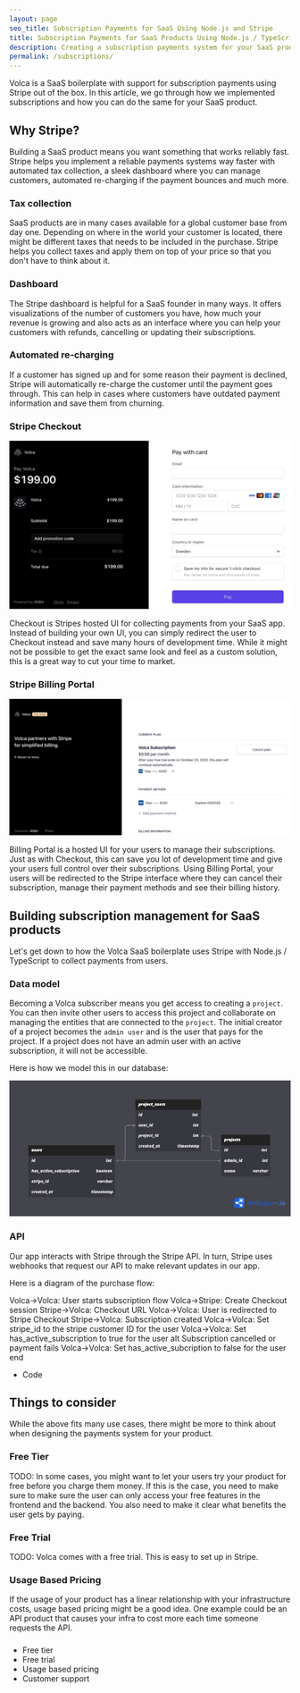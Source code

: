 ```yaml
---
layout: page
seo_title: Subscription Payments for SaaS Using Node.js and Stripe
title: Subscription Payments for SaaS Products Using Node.js / TypeScript and Stripe
description: Creating a subscription payments system for your SaaS product can be time consuming. Learn how to implement it in just a few hours with Volca.
permalink: /subscriptions/
---
```


Volca is a SaaS boilerplate with support for subscription payments using Stripe out of the box. In this article, we go through how we implemented subscriptions and how you can do the same for your SaaS product.

## Why Stripe?

Building a SaaS product means you want something that works reliably fast. Stripe helps you implement a reliable payments systems way faster with automated tax collection, a sleek dashboard where you can manage customers, automated re-charging if the payment bounces and much more.

### Tax collection

SaaS products are in many cases available for a global customer base from day one. Depending on where in the world your customer is located, there might be different taxes that needs to be included in the purchase. Stripe helps you collect taxes and apply them on top of your price so that you don't have to think about it.

### Dashboard

The Stripe dashboard is helpful for a SaaS founder in many ways. It offers visualizations of the number of customers you have, how much your revenue is growing and also acts as an interface where you can help your customers with refunds, cancelling or updating their subscriptions.

### Automated re-charging

If a customer has signed up and for some reason their payment is declined, Stripe will automatically re-charge the customer until the payment goes through. This can help in cases where customers have outdated payment information and save them from churning.

### Stripe Checkout

![Stripe Checkout](../images/stripe-checkout.png)

Checkout is Stripes hosted UI for collecting payments from your SaaS app. Instead of building your own UI, you can simply redirect the user to Checkout instead and save many hours of development time. While it might not be possible to get the exact same look and feel as a custom solution, this is a great way to cut your time to market.

### Stripe Billing Portal

![Stripe Billing Portal](../images/stripe-billing-portal.png)

Billing Portal is a hosted UI for your users to manage their subscriptions. Just as with Checkout, this can save you lot of development time and give your users full control over their subscriptions. Using Billing Portal, your users will be redirected to the Stripe interface where they can cancel their subscription, manage their payment methods and see their billing history.

## Building subscription management for SaaS products

Let's get down to how the Volca SaaS boilerplate uses Stripe with Node.js / TypeScript to collect payments from users.

### Data model

Becoming a Volca subscriber means you get access to creating a `project`. You can then invite other users to access this project and collaborate on managing the entities that are connected to the `project`. The initial creator of a project becomes the `admin user` and is the user that pays for the project. If a project does not have an admin user with an active subscription, it will not be accessible.

Here is how we model this in our database:

![Subscriptions data model](../images/subscriptions-data-model.png)

### API

Our app interacts with Stripe through the Stripe API. In turn, Stripe uses webhooks that request our API to make relevant updates in our app.

Here is a diagram of the purchase flow:

Volca->Volca: User starts subscription flow
Volca->Stripe: Create Checkout session
Stripe->Volca: Checkout URL
Volca->Volca: User is redirected to Stripe Checkout
Stripe->Volca: Subscription created
Volca->Volca: Set stripe_id to the stripe customer ID for the user
Volca->Volca: Set has_active_subscription to true for the user
alt Subscription cancelled or payment fails
Volca->Volca: Set has_active_subcription to false for the user
end

- Code

## Things to consider

While the above fits many use cases, there might be more to think about when designing the payments system for your product.

### Free Tier

TODO:
In some cases, you might want to let your users try your product for free before you charge them money. If this is the case, you need to make sure to make sure the user can only access your free features in the frontend and the backend. You also need to make it clear what benefits the user gets by paying.

### Free Trial

TODO:
Volca comes with a free trial. This is easy to set up in Stripe.

### Usage Based Pricing

If the usage of your product has a linear relationship with your infrastructure costs, usage based pricing might be a good idea. One example could be an API product that causes your infra to cost more each time someone requests the API.

###

- Free tier
- Free trial
- Usage based pricing
- Customer support
